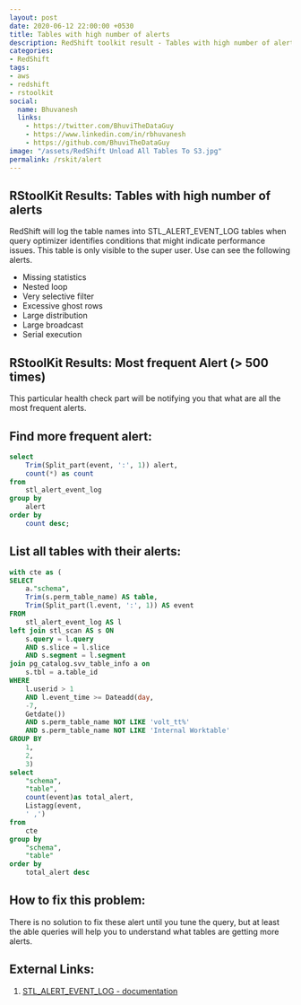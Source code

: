 ```yaml
---
layout: post
date: 2020-06-12 22:00:00 +0530
title: Tables with high number of alerts
description: RedShift toolkit result - Tables with high number of alerts
categories:
- RedShift
tags:
- aws
- redshift
- rstoolkit
social:
  name: Bhuvanesh
  links:
    - https://twitter.com/BhuviTheDataGuy
    - https://www.linkedin.com/in/rbhuvanesh
    - https://github.com/BhuviTheDataGuy
image: "/assets/RedShift Unload All Tables To S3.jpg"
permalink: /rskit/alert
---
```


## RStoolKit Results: Tables with high number of alerts

RedShift will log the table names into STL_ALERT_EVENT_LOG tables when query optimizer identifies conditions that might indicate performance issues. This table is only visible to the super user. Use can see the following alerts.

- Missing statistics
- Nested loop
- Very selective filter
- Excessive ghost rows
- Large distribution
- Large broadcast
- Serial execution

## RStoolKit Results: Most frequent Alert (> 500 times)

This particular health check part will be notifying you that what are all the most frequent alerts. 

## Find more frequent alert:

```sql
select
	Trim(Split_part(event, ':', 1)) alert,
	count(*) as count
from
	stl_alert_event_log
group by
	alert
order by
	count desc;
```

## List all tables with their alerts:

```sql
with cte as (
SELECT
	a."schema",
	Trim(s.perm_table_name) AS table,
	Trim(Split_part(l.event, ':', 1)) AS event
FROM
	stl_alert_event_log AS l
left join stl_scan AS s ON
	s.query = l.query
	AND s.slice = l.slice
	AND s.segment = l.segment
join pg_catalog.svv_table_info a on
	s.tbl = a.table_id
WHERE
	l.userid > 1
	AND l.event_time >= Dateadd(day,
	-7,
	Getdate())
	AND s.perm_table_name NOT LIKE 'volt_tt%'
	AND s.perm_table_name NOT LIKE 'Internal Worktable'
GROUP BY
	1,
	2,
	3)
select
	"schema",
	"table",
	count(event)as total_alert,
	Listagg(event,
	' ,')
from
	cte
group by
	"schema",
	"table"
order by
	total_alert desc
```

## How to fix this problem:

There is no solution to fix these alert until you tune the query, but at least the able queries will help you to understand what tables are getting more alerts.

## External Links:

1. [STL_ALERT_EVENT_LOG - documentation](https://docs.aws.amazon.com/redshift/latest/dg/r_STL_ALERT_EVENT_LOG.html)